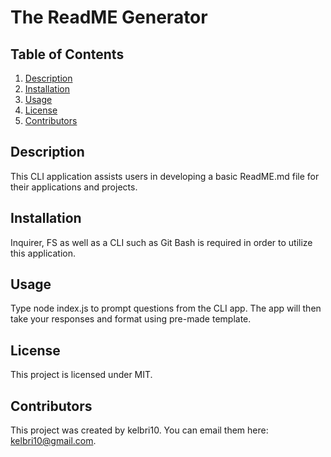 # The ReadME Generator

## Table of Contents 
1. [Description](#Description)
2. [Installation](#Installation)
3. [Usage](#Usage)
4. [License](#License)
5. [Contributors](#Contributors)

## Description 
This CLI application assists users in developing a basic ReadME.md file for their applications and projects.
        
## Installation 
Inquirer, FS as well as a CLI such as Git Bash is required in order to utilize this application.

## Usage 
Type node index.js to prompt questions from the CLI app. The app will then take your responses and format using pre-made template.

## License 
This project is licensed under MIT.

## Contributors 
This project was created by kelbri10. You can email them here: kelbri10@gmail.com.

